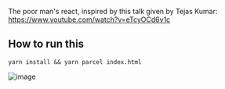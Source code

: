 The poor man's react, inspired by this talk given by Tejas Kumar: https://www.youtube.com/watch?v=eTcyOCd6v1c

## How to run this
```
yarn install && yarn parcel index.html
```

![image](https://github.com/user-attachments/assets/42f84dd5-ba71-46c5-8dd5-65523bfcc547)


